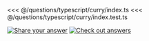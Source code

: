 <<< @/questions/typescript/curry/index.ts
<<< @/questions/typescript/curry/index.test.ts

[![Share your answer](https://img.shields.io/badge/Share_your_answer-blue?style=flat)](https://github.com/utility-challenges/utility-challenges/issues/new?template=answer.md&title=[answer+-+typescript/curry])
[![Check out answers](https://img.shields.io/badge/Check_out_answers-green?style=flat)](https://github.com/utility-challenges/utility-challenges/issues?q=is%3Aopen,closed+label%3Atypescript/curry+label%3Aanswer+)